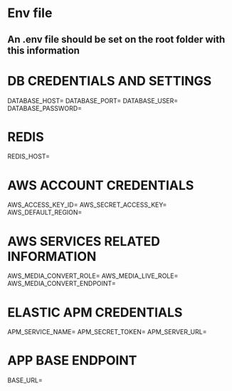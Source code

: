 # Env file

## An .env file should be set on the root folder with this information

# DB CREDENTIALS AND SETTINGS
DATABASE_HOST=
DATABASE_PORT=
DATABASE_USER=
DATABASE_PASSWORD=

# REDIS
REDIS_HOST=

# AWS ACCOUNT CREDENTIALS
AWS_ACCESS_KEY_ID=
AWS_SECRET_ACCESS_KEY=
AWS_DEFAULT_REGION=

# AWS SERVICES RELATED INFORMATION
AWS_MEDIA_CONVERT_ROLE=
AWS_MEDIA_LIVE_ROLE=
AWS_MEDIA_CONVERT_ENDPOINT=

# ELASTIC APM CREDENTIALS
APM_SERVICE_NAME=
APM_SECRET_TOKEN=
APM_SERVER_URL=

# APP BASE ENDPOINT
BASE_URL=
